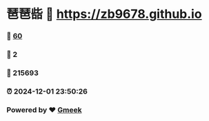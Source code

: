 # 琶琶啙 :link: https://zb9678.github.io 
### :page_facing_up: [60](https://zb9678.github.io/tag.html) 
### :speech_balloon: 2 
### :hibiscus: 215693 
### :alarm_clock: 2024-12-01 23:50:26 
### Powered by :heart: [Gmeek](https://github.com/Meekdai/Gmeek)
